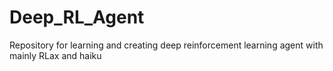 # Deep_RL_Agent
Repository for learning and creating deep reinforcement learning agent with mainly RLax and haiku
